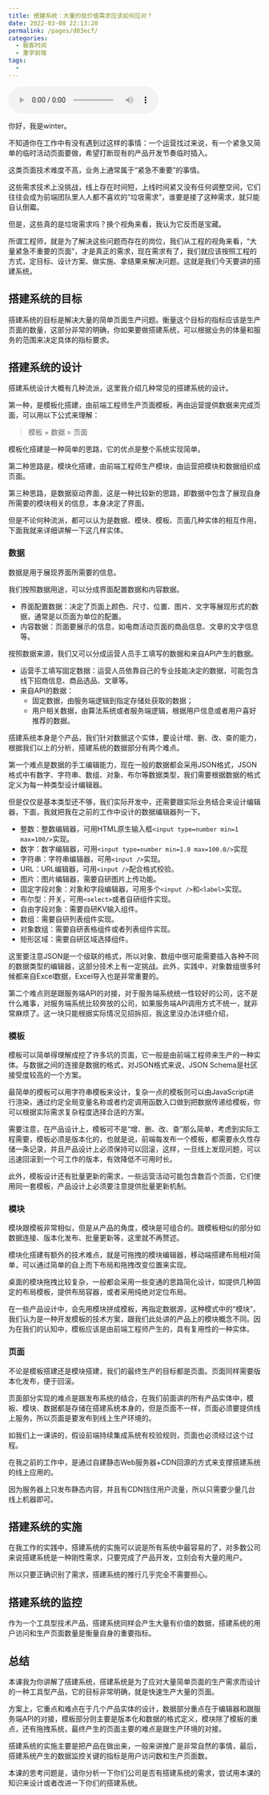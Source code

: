 ```yaml
---
title: 搭建系统：大量的低价值需求应该如何应对？
date: 2022-03-08 22:13:28
permalink: /pages/d03ecf/
categories:
  - 极客时间
  - 重学前端
tags:
  - 
---
```

<audio title="搭建系统：大量的低价值需求应该如何应对？" src="https://static001.geekbang.org/resource/audio/1b/8b/1b046607b8be1181b8f878bb5652678b.mp3" controls="controls"></audio> 
<p>你好，我是winter。</p><p>不知道你在工作中有没有遇到过这样的事情：一个运营找过来说，有一个紧急又简单的临时活动页面要做，希望打断现有的产品开发节奏临时插入。</p><p>这类页面技术难度不高，业务上通常属于“紧急不重要”的事情。</p><p>这些需求技术上没挑战，线上存在时间短，上线时间紧又没有任何调整空间，它们往往会成为前端团队里人人都不喜欢的“垃圾需求”，谁要是接了这种需求，就只能自认倒霉。</p><p>但是，这些真的是垃圾需求吗？换个视角来看，我认为它反而是宝藏。</p><p>所谓工程师，就是为了解决这些问题而存在的岗位，我们从工程的视角来看，“大量紧急不重要的页面”，才是真正的需求，现在需求有了，我们就应该按照工程的方式，定目标、设计方案、做实施、拿结果来解决问题。这就是我们今天要讲的搭建系统。</p><h2>搭建系统的目标</h2><p>搭建系统的目标是解决大量的简单页面生产问题。衡量这个目标的指标应该是生产页面的数量，这部分非常的明确，你如果要做搭建系统，可以根据业务的体量和服务的范围来决定具体的指标要求。</p><h2>搭建系统的设计</h2><p>搭建系统设计大概有几种流派，这里我介绍几种常见的搭建系统的设计。</p><p>第一种，是模板化搭建，由前端工程师生产页面模板，再由运营提供数据来完成页面，可以用以下公式来理解：</p><!-- [[[read_end]]] --><blockquote>
<p>模板 + 数据 = 页面</p>
</blockquote><p>模板化搭建是一种简单的思路，它的优点是整个系统实现简单。</p><p>第二种思路是，模块化搭建，由前端工程师生产模块，由运营把模块和数据组织成页面。</p><p>第三种思路，是数据驱动界面，这是一种比较新的思路，即数据中包含了展现自身所需要的模块相关的信息，本身决定了界面。</p><p>但是不论何种流派，都可以认为是数据、模块、模板、页面几种实体的相互作用，下面我就来详细讲解一下这几样实体。</p><h3>数据</h3><p>数据是用于展现界面所需要的信息。</p><p>我们按照数据用途，可以分成界面配置数据和内容数据。</p><ul>
<li>界面配置数据：决定了页面上颜色、尺寸、位置、图片、文字等展现形式的数据，通常是以页面为单位的配置。</li>
<li>内容数据：页面要展示的信息，如电商活动页面的商品信息、文章的文字信息等。</li>
</ul><p>按照数据来源，我们又可以分成运营人员手工填写的数据和来自API产生的数据。</p><ul>
<li>运营手工填写固定数据：运营人员依靠自己的专业技能决定的数据，可能包含线下招商信息、商品选品、文章等。</li>
<li>来自API的数据：
<ul>
<li>固定数据，由服务端逻辑到指定存储处获取的数据；</li>
<li>用户相关数据，由算法系统或者服务端逻辑，根据用户信息或者用户喜好推荐的数据。</li>
</ul>
</li>
</ul><p>搭建系统本身是个产品，我们针对数据这个实体，要设计增、删、改、查的能力，根据我们以上的分析，搭建系统的数据部分有两个难点。</p><p>第一个难点是数据的手工编辑能力，现在一般的数据都会采用JSON格式，JSON格式中有数字、字符串、数组、对象、布尔等数据类型，我们需要根据数据的格式定义为每一种类型设计编辑器。</p><p>但是仅仅是基本类型还不够，我们实际开发中，还需要跟实际业务结合来设计编辑器，下面，我就把我在之前的工作中设计的数据编辑器列一下。</p><ul>
<li>整数：整数编辑器，可用HTML原生输入框<code>&lt;input type=number min=1 max=100/&gt;</code>实现。</li>
<li>数字：数字编辑器，可用<code>&lt;input type=number min=1.0 max=100.0/&gt;</code>实现</li>
<li>字符串：字符串编辑器，可用<code>&lt;input /&gt;</code>实现。</li>
<li>URL：URL编辑器，可用<code>&lt;input /&gt;</code>配合格式校验。</li>
<li>图片：图片编辑器，需要自研图片上传功能。</li>
<li>固定字段对象：对象和字段编辑器，可用多个<code>&lt;input /&gt;</code>和<code>&lt;label&gt;</code>实现。</li>
<li>布尔型：开关，可用<code>&lt;select&gt;</code>或者自研组件实现。</li>
<li>自由字段对象：需要自研KV输入组件。</li>
<li>数组：需要自研列表组件实现。</li>
<li>对象数组：需要自研表格组件或者列表组件实现。</li>
<li>矩形区域：需要自研区域选择组件。</li>
</ul><p>这里要注意JSON是一个级联的格式，所以对象、数组中很可能需要插入各种不同的数据类型的编辑器，这部分技术上有一定挑战。此外，实践中，对象数组很多时候都来自Excel数据，Excel导入也是非常重要的。</p><p>第二个难点则是跟服务端API的对接，对于服务端系统统一性较好的公司，这不是什么难事，对服务端系统比较奔放的公司，如果服务端API调用方式不统一，就非常麻烦了。这一块只能根据实际情况见招拆招，我这里没办法详细介绍，</p><h3>模板</h3><p>模板可以简单得理解成挖了许多坑的页面，它一般是由前端工程师来生产的一种实体。与数据之间的连接是数据的格式，对JSON格式来说，JSON Schema是社区接受度较高的一个方案。</p><p>最简单的模板可以用字符串模板来设计，复杂一点的模板则可以由JavaScript进行渲染，通过约定全局变量名称或者约定调用函数入口做到把数据传递给模板，你可以根据实际需求复杂程度选择合适的方案。</p><p>需要注意，在产品设计上，模板可不是“增、删、改、查”那么简单，考虑到实际工程需要，模板必须是版本化的，也就是说，前端每发布一个模板，都需要永久性存储一条记录，并且产品设计上必须保持可以回滚，这样，一旦线上发现问题，可以迅速回滚到一个可工作的版本，有效降低不可用时长。</p><p>此外，模板设计还有批量更新的需求，一些运营活动可能包含数百个页面，它们使用同一套模板，产品设计上必须要注意提供批量更新机制。</p><h3>模块</h3><p>模块跟模板非常相似，但是从产品的角度，模块是可组合的。跟模板相似的部分如数据连接、版本化发布、批量更新等，这里就不再赘述。</p><p>模块化搭建有额外的技术难点，就是可拖拽的模块编辑器，移动端搭建布局相对简单，可以通过简单的自上而下布局和拖拽改变位置来实现。</p><p>桌面的模块拖拽比较复杂，一般都会采用一些变通的思路简化设计，如提供几种固定的布局模板，提供布局容器，或者采用纯绝对定位布局。</p><p>在一些产品设计中，会先用模块拼成模板，再指定数据源，这种模式中的“模块”，我们认为是一种开发模板的技术方案，跟我们此处讲的产品上的模块概念不同。因为在我们的认知中，模板应该是由前端工程师产生的，具有复用性的一种实体。</p><h3>页面</h3><p>不论是模板搭建还是模块搭建，我们的最终生产的目标都是页面。页面同样需要版本化发布，便于回滚。</p><p>页面部分实现的难点是跟发布系统的结合，在我们前面讲的所有产品实体中，模板、模块、数据都是存储在搭建系统本身的，但是页面不一样，页面必须要提供线上服务，所以页面是要发布到线上生产环境的。</p><p>如我们上一课讲的，假设前端持续集成系统有校验规则，页面也必须经过这个过程。</p><p>在我之前的工作中，是通过自建静态Web服务器+CDN回源的方式来支撑搭建系统的线上应用的。</p><p>因为服务器上只发布静态内容，并且有CDN挡住用户流量，所以只需要少量几台线上机器即可。</p><h2>搭建系统的实施</h2><p>在我工作的实践中，搭建系统的实施可以说是所有系统中最容易的了，对多数公司来说搭建系统是一种刚性需求，只要完成了产品开发，立刻会有大量的用户。</p><p>所以只要正确识别了需求，搭建系统的推行几乎完全不需要担心。</p><h2>搭建系统的监控</h2><p>作为一个工具型技术产品，搭建系统同样会产生大量有价值的数据，搭建系统的用户访问和生产页面数量是衡量自身的重要指标。</p><h2>总结</h2><p>本课我为你讲解了搭建系统，搭建系统是为了应对大量简单页面的生产需求而设计的一种工具型产品，它的目标非常明确，就是快速生产大量的页面。</p><p>方案上，它重点和难点在于几个产品实体的设计，数据部分重点在于编辑器和跟服务端API的对接，模板部分则主要是版本化和数据的格式定义，模块除了模板的重点，还有拖拽系统，最终产生的页面主要的难点是跟生产环境的对接。</p><p>搭建系统的实施主要是把产品在做出来，一般来讲推广是非常自然的事情，最后，搭建系统产生的数据监控关键的指标是用户访问数和生产页面数。</p><p>本课的思考问题是，请你分析一下你们公司是否有搭建系统的需求，尝试用本课的知识来设计或者改进一下你们的搭建系统。</p><p></p>